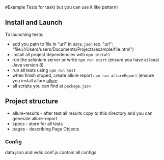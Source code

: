 #Example
Tests for task) but you can use it like pattern)

## Install and Launch

To launching tests:

- add you path to file in "url" in `data.json` (ex. "url": "file:///Users/users/Documents/Projects/example/file.html")
- install all project dependencies with `npm install`
- run the selenium server or write `npm run start` (ensure you have at least Java version 8)
- run all tests using `npm run test`
- when finish stoped, create allure report `npm run allureReport` (ensure you install allure [allure](http://allure.qatools.ru/)
- all scripts you can find at `package.json`

## Project structure

- allure-results - after test all results copy to this directory and you can generate allure-report
- specs - store for all tests
- pages - describing Page Objects

### Config

data.json and wdio.conf.js contain all configs
